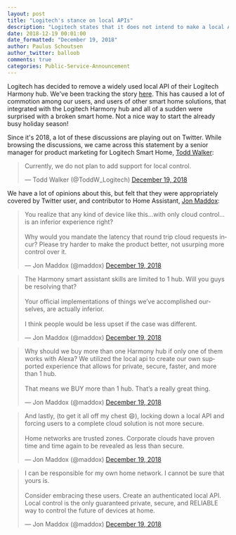 ```yaml
---
layout: post
title: "Logitech's stance on local APIs"
description: "Logitech states that it does not intend to make a local API available."
date: 2018-12-19 00:01:00
date_formatted: "December 19, 2018"
author: Paulus Schoutsen
author_twitter: balloob
comments: true
categories: Public-Service-Announcement
---
```


Logitech has decided to remove a widely used local API of their Logitech Harmony hub. We've been tracking the story [here][blog-remove-api]. This has caused a lot of commotion among our users, and users of other smart home solutions, that integrated with the Logitech Harmony hub and all of a sudden were surprised with a broken smart home. Not a nice way to start the already busy holiday season!

Since it's 2018, a lot of these discussions are playing out on Twitter. While browsing the discussions, we came across this statement by a senior manager for product marketing for Logitech Smart Home, [Todd Walker]:

<blockquote class="twitter-tweet" data-lang="en"><p lang="en" dir="ltr">Currently, we do not plan to add support for local control.</p>&mdash; Todd Walker (@ToddW_Logitech) <a href="https://twitter.com/ToddW_Logitech/status/1075222154726100993?ref_src=twsrc%5Etfw">December 19, 2018</a>
</blockquote>

We have a lot of opinions about this, but felt that they were appropriately covered by Twitter user, and contributor to Home Assistant, [Jon Maddox]:

<blockquote class="twitter-tweet" data-conversation="none" data-lang="en"><p lang="en" dir="ltr">You realize that any kind of device like this…with only cloud control…is an inferior experience right?<br><br>Why would you mandate the latency that round trip cloud requests incur? Please try harder to make the product better, not usurping more control over it.</p>&mdash; Jon Maddox (@maddox) <a href="https://twitter.com/maddox/status/1075275432243666945?ref_src=twsrc%5Etfw">December 19, 2018</a>
</blockquote>

<blockquote class="twitter-tweet" data-conversation="none" data-lang="en"><p lang="en" dir="ltr">The Harmony smart assistant skills are limited to 1 hub. Will you guys be resolving that? <br><br>Your official implementations of things we’ve accomplished ourselves, are actually inferior.<br><br>I think people would be less upset if the case was different.</p>&mdash; Jon Maddox (@maddox) <a href="https://twitter.com/maddox/status/1075275973086625792?ref_src=twsrc%5Etfw">December 19, 2018</a>
</blockquote>

<blockquote class="twitter-tweet" data-conversation="none" data-lang="en"><p lang="en" dir="ltr">Why should we buy more than one Harmony hub if only one of them works with Alexa? We utilized the local api to create our own supported experience that allows for private, secure, faster, and more than 1 hub.<br><br>That means we BUY more than 1 hub. That’s a really great thing.</p>&mdash; Jon Maddox (@maddox) <a href="https://twitter.com/maddox/status/1075276431985467392?ref_src=twsrc%5Etfw">December 19, 2018</a>
</blockquote>

<blockquote class="twitter-tweet" data-conversation="none" data-lang="en"><p lang="en" dir="ltr">And lastly, (to get it all off my chest 😄), locking down a local API and forcing users to a complete cloud solution is not more secure. <br><br>Home networks are trusted zones. Corporate clouds have proven time and time again to be revealed as less than secure.</p>&mdash; Jon Maddox (@maddox) <a href="https://twitter.com/maddox/status/1075276977022689282?ref_src=twsrc%5Etfw">December 19, 2018</a>
</blockquote>

<blockquote class="twitter-tweet" data-conversation="none" data-lang="en"><p lang="en" dir="ltr">I can be responsible for my own home network. I cannot be sure that yours is. <br><br>Consider embracing these users. Create an authenticated local API. Local control is the only guaranteed private, secure, and RELIABLE way to control the future of devices at home.</p>&mdash; Jon Maddox (@maddox) <a href="https://twitter.com/maddox/status/1075277380267229184?ref_src=twsrc%5Etfw">December 19, 2018</a>
</blockquote>

[blog-remove-api]: /blog/2018/12/17/logitech-harmony-removes-local-api/
[Todd Walker]: https://twitter.com/ToddW_Logitech
[Jon Maddox]: https://twitter.com/maddox
